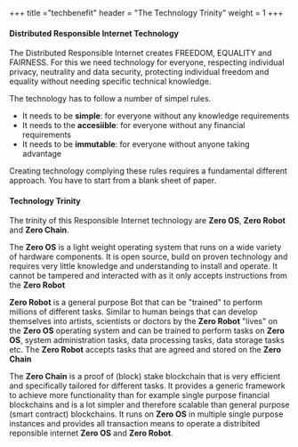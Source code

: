 +++
title ="techbenefit"
header = "The Technology Trinity"
weight = 1
+++



#### Distributed Responsible Internet Technology

The Distributed Responsible Internet creates FREEDOM, EQUALITY and FAIRNESS.  For this we need technology for everyone, respecting individual privacy, neutrality and data security, protecting individual freedom and equality without needing specific technical knowledge.

The technology has to follow a number of simpel rules.  
- It needs to be **simple**: for everyone without any knowledge requirements
- It needs to the **accesiible**: for everyone without any financial requirements
- It needs to be **immutable**: for everyone without anyone taking advantage

Creating technology complying these rules requires a fundamental different approach.  You have to start from a blank sheet of paper.

#### Technology Trinity

The trinity of this Responsible Internet technology are **Zero OS**, **Zero Robot** and **Zero Chain**.

The **Zero OS** is a light weight operating system that runs on a wide variety of hardware components. It is open source, build on proven technology and requires very little knowledge and understanding to install and operate.  It cannot be tampered and interacted with as it only accepts instructions from the **Zero Robot**

**Zero Robot** is a general purpose Bot that can be "trained" to perform millions of different tasks.  Similar to human beings that can develop themselves into artists, scientists or doctors by the **Zero Robot** "lives" on the **Zero OS** operating system and can be trained to perform tasks on **Zero OS**, system administration tasks, data processing tasks, data storage tasks etc.  The **Zero Robot** accepts tasks that are agreed and stored on the **Zero Chain**

The **Zero Chain** is a proof of (block) stake blockchain that is very efficient and specifically tailored for different tasks.  It provides a generic framework to achieve more functionality than for example single purpose financial blockchains and is a lot simpler and therefore scalable than general purpose (smart contract) blockchains.  It runs on **Zero OS** in multiple single purpose instances and provides all transaction means to operate a distribited reponsible internet **Zero OS** and **Zero Robot**.
